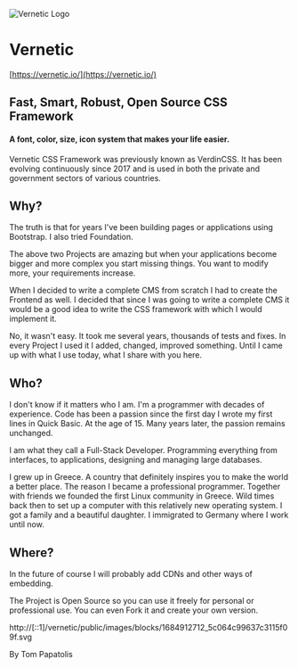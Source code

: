 ![Vernetic Logo](http://[::1]/vernetic/public/images/blocks/1684912712_5c064c99637c3115f09f.svg)

# Vernetic

[https://vernetic.io/](https://vernetic.io/)

## Fast, Smart, Robust, Open Source CSS Framework

#### A font, color, size, icon system that makes your life easier.

Vernetic CSS Framework was previously known as VerdinCSS. It has been evolving continuously since 2017 and is used in both the private and government sectors of various countries.

## Why?

The truth is that for years I've been building pages or applications using Bootstrap. I also tried Foundation.

The above two Projects are amazing but when your applications become bigger and more complex you start missing things. You want to modify more, your requirements increase.

When I decided to write a complete CMS from scratch I had to create the Frontend as well. I decided that since I was going to write a complete CMS it would be a good idea to write the CSS framework with which I would implement it.

No, it wasn't easy. It took me several years, thousands of tests and fixes. In every Project I used it I added, changed, improved something. Until I came up with what I use today, what I share with you here.

## Who?

I don't know if it matters who I am. I'm a programmer with decades of experience. Code has been a passion since the first day I wrote my first lines in Quick Basic. At the age of 15. Many years later, the passion remains unchanged.

I am what they call a Full-Stack Developer. Programming everything from interfaces, to applications, designing and managing large databases.

I grew up in Greece. A country that definitely inspires you to make the world a better place. The reason I became a professional programmer. Together with friends we founded the first Linux community in Greece. Wild times back then to set up a computer with this relatively new operating system. I got a family and a beautiful daughter. I immigrated to Germany where I work until now.

## Where?

In the future of course I will probably add CDNs and other ways of embedding.

The Project is Open Source so you can use it freely for personal or professional use. You can even Fork it and create your own version.

http://[::1]/vernetic/public/images/blocks/1684912712_5c064c99637c3115f09f.svg

By Tom Papatolis
